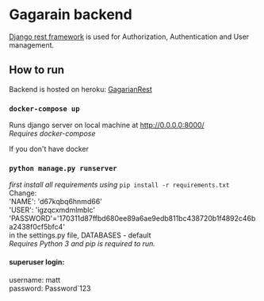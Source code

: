 # Gagarain backend  

[Django rest framework](https://www.django-rest-framework.org/) is used for Authorization, Authentication and User management.  

## How to run  

Backend is hosted on heroku: [GagarianRest](https://gagarianrest.herokuapp.com/ "https://gagarianrest.herokuapp.com/")  


### `docker-compose up`  
    
Runs django server on local machine at http://0.0.0.0:8000/  
*Requires docker-compose*  
  
    
If you don't have docker
### `python manage.py runserver`  
    
*first install all requirements using* `pip install -r requirements.txt`  
Change:  
'NAME': 'd67kqbq6hnmd66'  
'USER': 'igzqcxmdmlmblc'  
'PASSWORD'='170311d87ffbd680ee89a6ae9edb811bc438720b1f4892c46ba2438f0cf5bfc4'  
in the settings.py file, DATABASES - default    
*Requires Python 3 and pip is required to run.*  
  
#### superuser login:  
username: matt  
password: Password`123  

